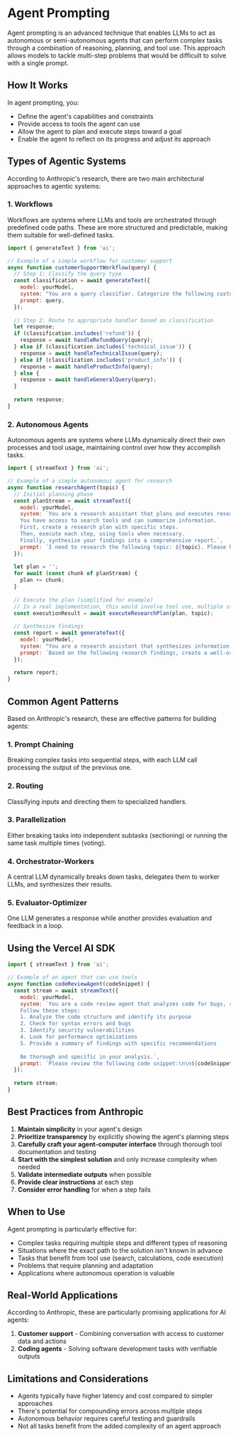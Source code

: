 # Agent Prompting

Agent prompting is an advanced technique that enables LLMs to act as autonomous or semi-autonomous agents that can perform complex tasks through a combination of reasoning, planning, and tool use. This approach allows models to tackle multi-step problems that would be difficult to solve with a single prompt.

## How It Works

In agent prompting, you:
- Define the agent's capabilities and constraints
- Provide access to tools the agent can use
- Allow the agent to plan and execute steps toward a goal
- Enable the agent to reflect on its progress and adjust its approach

## Types of Agentic Systems

According to Anthropic's research, there are two main architectural approaches to agentic systems:

### 1. Workflows

Workflows are systems where LLMs and tools are orchestrated through predefined code paths. These are more structured and predictable, making them suitable for well-defined tasks.

```javascript
import { generateText } from 'ai';

// Example of a simple workflow for customer support
async function customerSupportWorkflow(query) {
  // Step 1: Classify the query type
  const classification = await generateText({
    model: yourModel,
    system: "You are a query classifier. Categorize the following customer query as one of: 'refund', 'technical_issue', 'product_info', or 'other'.",
    prompt: query,
  });
  
  // Step 2: Route to appropriate handler based on classification
  let response;
  if (classification.includes('refund')) {
    response = await handleRefundQuery(query);
  } else if (classification.includes('technical_issue')) {
    response = await handleTechnicalIssue(query);
  } else if (classification.includes('product_info')) {
    response = await handleProductInfo(query);
  } else {
    response = await handleGeneralQuery(query);
  }
  
  return response;
}
```

### 2. Autonomous Agents

Autonomous agents are systems where LLMs dynamically direct their own processes and tool usage, maintaining control over how they accomplish tasks.

```javascript
import { streamText } from 'ai';

// Example of a simple autonomous agent for research
async function researchAgent(topic) {
  // Initial planning phase
  const planStream = await streamText({
    model: yourModel,
    system: `You are a research assistant that plans and executes research on topics. 
    You have access to search tools and can summarize information.
    First, create a research plan with specific steps.
    Then, execute each step, using tools when necessary.
    Finally, synthesize your findings into a comprehensive report.`,
    prompt: `I need to research the following topic: ${topic}. Please help me gather and organize information about it.`,
  });
  
  let plan = '';
  for await (const chunk of planStream) {
    plan += chunk;
  }
  
  // Execute the plan (simplified for example)
  // In a real implementation, this would involve tool use, multiple steps, etc.
  const executionResult = await executeResearchPlan(plan, topic);
  
  // Synthesize findings
  const report = await generateText({
    model: yourModel,
    system: "You are a research assistant that synthesizes information into clear, comprehensive reports.",
    prompt: `Based on the following research findings, create a well-organized report on ${topic}:\n\n${executionResult}`,
  });
  
  return report;
}
```

## Common Agent Patterns

Based on Anthropic's research, these are effective patterns for building agents:

### 1. Prompt Chaining

Breaking complex tasks into sequential steps, with each LLM call processing the output of the previous one.

### 2. Routing

Classifying inputs and directing them to specialized handlers.

### 3. Parallelization

Either breaking tasks into independent subtasks (sectioning) or running the same task multiple times (voting).

### 4. Orchestrator-Workers

A central LLM dynamically breaks down tasks, delegates them to worker LLMs, and synthesizes their results.

### 5. Evaluator-Optimizer

One LLM generates a response while another provides evaluation and feedback in a loop.

## Using the Vercel AI SDK

```javascript
import { streamText } from 'ai';

// Example of an agent that can use tools
async function codeReviewAgent(codeSnippet) {
  const stream = await streamText({
    model: yourModel,
    system: `You are a code review agent that analyzes code for bugs, security issues, and performance problems.
    Follow these steps:
    1. Analyze the code structure and identify its purpose
    2. Check for syntax errors and bugs
    3. Identify security vulnerabilities
    4. Look for performance optimizations
    5. Provide a summary of findings with specific recommendations
    
    Be thorough and specific in your analysis.`,
    prompt: `Please review the following code snippet:\n\n${codeSnippet}`,
  });
  
  return stream;
}
```

## Best Practices from Anthropic

1. **Maintain simplicity** in your agent's design
2. **Prioritize transparency** by explicitly showing the agent's planning steps
3. **Carefully craft your agent-computer interface** through thorough tool documentation and testing
4. **Start with the simplest solution** and only increase complexity when needed
5. **Validate intermediate outputs** when possible
6. **Provide clear instructions** at each step
7. **Consider error handling** for when a step fails

## When to Use

Agent prompting is particularly effective for:
- Complex tasks requiring multiple steps and different types of reasoning
- Situations where the exact path to the solution isn't known in advance
- Tasks that benefit from tool use (search, calculations, code execution)
- Problems that require planning and adaptation
- Applications where autonomous operation is valuable

## Real-World Applications

According to Anthropic, these are particularly promising applications for AI agents:

1. **Customer support** - Combining conversation with access to customer data and actions
2. **Coding agents** - Solving software development tasks with verifiable outputs

## Limitations and Considerations

- Agents typically have higher latency and cost compared to simpler approaches
- There's potential for compounding errors across multiple steps
- Autonomous behavior requires careful testing and guardrails
- Not all tasks benefit from the added complexity of an agent approach 